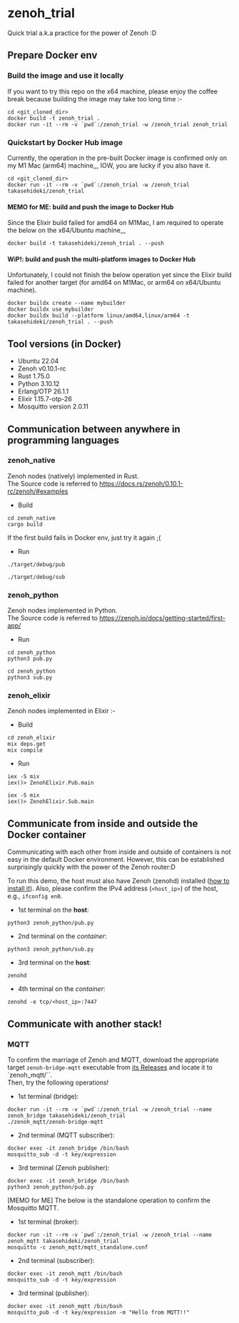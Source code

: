 # zenoh_trial

Quick trial a.k.a practice for the power of Zenoh :D

## Prepare Docker env

### Build the image and use it locally

If you want to try this repo on the x64 machine, please enjoy the coffee break because building the image may take too long time :-

```
cd <git_cloned_dir>
docker build -t zenoh_trial .
docker run -it --rm -v `pwd`:/zenoh_trial -w /zenoh_trial zenoh_trial
```

### Quickstart by Docker Hub image

Currently, the operation in the pre-built Docker image is confirmed only on my M1 Mac (arm64) machine,,,
IOW, you are lucky if you also have it.

```
cd <git_cloned_dir>
docker run -it --rm -v `pwd`:/zenoh_trial -w /zenoh_trial takasehideki/zenoh_trial
```

#### MEMO for ME: build and push the image to Docker Hub

Since the Elixir build failed for amd64 on M1Mac, I am required to operate the below on the x64/Ubuntu machine,,,

```
docker build -t takasehideki/zenoh_trial . --push
```

#### WiP!: build and push the multi-platform images to Docker Hub

Unfortunately, I could not finish the below operation yet since the Elixir build failed for another target (for amd64 on M1Mac, or arm64 on x64/Ubuntu machine).

```
docker buildx create --name mybuilder
docker buildx use mybuilder
docker buildx build --platform linux/amd64,linux/arm64 -t takasehideki/zenoh_trial . --push
```

## Tool versions (in Docker)

- Ubuntu 22.04
- Zenoh v0.10.1-rc
- Rust 1.75.0
- Python 3.10.12
- Erlang/OTP 26.1.1
- Elixir 1.15.7-otp-26
- Mosquitto version 2.0.11

## Communication between anywhere in programming languages

### zenoh_native

Zenoh nodes (natively) implemented in Rust.  
The Source code is referred to https://docs.rs/zenoh/0.10.1-rc/zenoh/#examples

- Build
```
cd zenoh_native
cargo build
```

If the first build fails in Docker env, just try it again ;(

- Run
```
./target/debug/pub
```
```
./target/debug/sub
```

### zenoh_python

Zenoh nodes implemented in Python.  
The Source code is referred to https://zenoh.io/docs/getting-started/first-app/

- Run
```
cd zenoh_python
python3 pub.py
```
```
cd zenoh_python
python3 sub.py
```

### zenoh_elixir

Zenoh nodes implemented in Elixir :-

- Build
```
cd zenoh_elixir
mix deps.get
mix compile
```

- Run
```
iex -S mix
iex()> ZenohElixir.Pub.main
```
```
iex -S mix
iex()> ZenohElixir.Sub.main
```

## Communicate from inside and outside the Docker container

Communicating with each other from inside and outside of containers is not easy in the default Docker environment.
However, this can be established surprisingly quickly with the power of the Zenoh router:D

To run this demo, the host must also have Zenoh (zenohd) installed ([how to install it](https://github.com/eclipse-zenoh/zenoh?tab=readme-ov-file#how-to-install-it)).
Also, please confirm the IPv4 address (`<host_ip>`) of the host, e.g., `ifconfig en0`.

- 1st terminal on the **host**:
```
python3 zenoh_python/pub.py
```
- 2nd terminal on the _container_:
```
python3 zenoh_python/sub.py
```
- 3rd terminal on the **host**:
```
zenohd
```
- 4th terminal on the _container_:
```
zenohd -e tcp/<host_ip>:7447
```

## Communicate with another stack!

### MQTT

To confirm the marriage of Zenoh and MQTT, download the appropriate target `zenoh-bridge-mqtt` executable from [its Releases](https://github.com/eclipse-zenoh/zenoh-plugin-mqtt/releases/tag/0.10.1-rc) and locate it to `zenoh_mqtt/``.  
Then, try the following operations!

- 1st terminal (bridge):
```
docker run -it --rm -v `pwd`:/zenoh_trial -w /zenoh_trial --name zenoh_bridge takasehideki/zenoh_trial
./zenoh_mqtt/zenoh-bridge-mqtt
```
- 2nd terminal (MQTT subscriber):
```
docker exec -it zenoh_bridge /bin/bash
mosquitto_sub -d -t key/expression
```
- 3rd terminal (Zenoh publisher):
```
docker exec -it zenoh_bridge /bin/bash
python3 zenoh_python/pub.py
```

[MEMO for ME] The below is the standalone operation to confirm the Mosquitto MQTT.

- 1st terminal (broker):
```
docker run -it --rm -v `pwd`:/zenoh_trial -w /zenoh_trial --name zenoh_mqtt takasehideki/zenoh_trial
mosquitto -c zenoh_mqtt/mqtt_standalone.conf
```
- 2nd terminal (subscriber):
```
docker exec -it zenoh_mqtt /bin/bash
mosquitto_sub -d -t key/expression
```
- 3rd terminal (publisher):
```
docker exec -it zenoh_mqtt /bin/bash
mosquitto_pub -d -t key/expression -m "Hello from MQTT!!"
```
